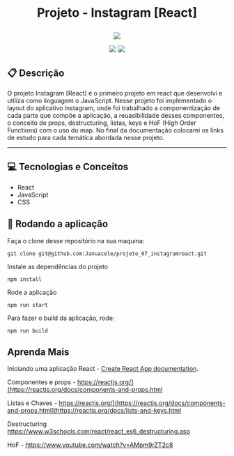 # <p align = "center"> Projeto - Instagram [React] </p>

<p align="center">
   <img src="https://pbs.twimg.com/profile_images/446356636710363136/OYIaJ1KK_400x400.png"/>
</p>

<p align = "center">
   <img src="https://img.shields.io/badge/author-Januacele Vieira-4dae71?style=flat-square" />
   <img src="https://img.shields.io/badge/languages- JavaScript e CSS -4dae71?style=flat-square" />
</p>

##  :clipboard: Descrição
  O projeto Instagram [React] é o primeiro projeto em react que desenvolvi e utiliza como linguagem o JavaScript. Nesse projeto foi implementado o layout
  do aplicativo instagram, onde foi trabalhado a componentização de cada parte que compõe a aplicação, a reuasibilidade desses componentes, o conceito de
  props, destructuring, listas, keys e HoF (High Order Functions) com o uso do map. No final da documentação colocarei os links de estudo para cada temática abordada
  nesse projeto. 
***
## :computer:	 Tecnologias e Conceitos

- React
- JavaScript
- CSS

## 🏁 Rodando a aplicação

Faça o clone desse repositório na sua maquina:

```
git clone git@github.com:Januacele/projeto_07_instagramreact.git
```
Instale as dependências do projeto

```
npm install
```
Rode a aplicação

```
npm run start
```

Para fazer o build da aplicação, rode:

```
npm run build
```

## Aprenda Mais

Iniciando uma aplicação React - [Create React App documentation](https://facebook.github.io/create-react-app/docs/getting-started).

Componentes e props - https://reactjs.org/](https://reactjs.org/docs/components-and-props.html

Listas e Chaves -  https://reactjs.org/](https://reactjs.org/docs/components-and-props.html](https://reactjs.org/docs/lists-and-keys.html

Destructuring https://www.w3schools.com/react/react_es6_destructuring.asp

HoF - https://www.youtube.com/watch?v=AMpm9rZT2c8

